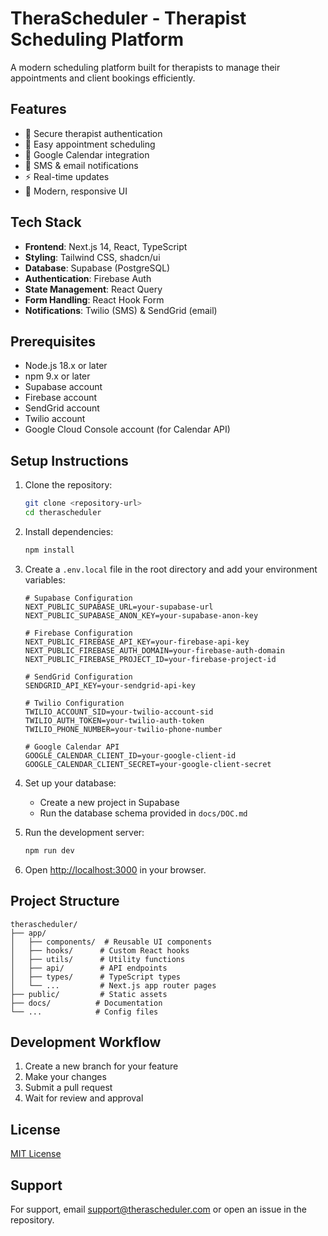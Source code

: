 # TheraScheduler - Therapist Scheduling Platform

A modern scheduling platform built for therapists to manage their appointments and client bookings efficiently.

## Features

- 🔐 Secure therapist authentication
- 📅 Easy appointment scheduling
- 🔄 Google Calendar integration
- 📱 SMS & email notifications
- ⚡ Real-time updates
- 🎨 Modern, responsive UI

## Tech Stack

- **Frontend**: Next.js 14, React, TypeScript
- **Styling**: Tailwind CSS, shadcn/ui
- **Database**: Supabase (PostgreSQL)
- **Authentication**: Firebase Auth
- **State Management**: React Query
- **Form Handling**: React Hook Form
- **Notifications**: Twilio (SMS) & SendGrid (email)

## Prerequisites

- Node.js 18.x or later
- npm 9.x or later
- Supabase account
- Firebase account
- SendGrid account
- Twilio account
- Google Cloud Console account (for Calendar API)

## Setup Instructions

1. Clone the repository:

   ```bash
   git clone <repository-url>
   cd therascheduler
   ```

2. Install dependencies:

   ```bash
   npm install
   ```

3. Create a `.env.local` file in the root directory and add your environment variables:

   ```
   # Supabase Configuration
   NEXT_PUBLIC_SUPABASE_URL=your-supabase-url
   NEXT_PUBLIC_SUPABASE_ANON_KEY=your-supabase-anon-key

   # Firebase Configuration
   NEXT_PUBLIC_FIREBASE_API_KEY=your-firebase-api-key
   NEXT_PUBLIC_FIREBASE_AUTH_DOMAIN=your-firebase-auth-domain
   NEXT_PUBLIC_FIREBASE_PROJECT_ID=your-firebase-project-id

   # SendGrid Configuration
   SENDGRID_API_KEY=your-sendgrid-api-key

   # Twilio Configuration
   TWILIO_ACCOUNT_SID=your-twilio-account-sid
   TWILIO_AUTH_TOKEN=your-twilio-auth-token
   TWILIO_PHONE_NUMBER=your-twilio-phone-number

   # Google Calendar API
   GOOGLE_CALENDAR_CLIENT_ID=your-google-client-id
   GOOGLE_CALENDAR_CLIENT_SECRET=your-google-client-secret
   ```

4. Set up your database:

   - Create a new project in Supabase
   - Run the database schema provided in `docs/DOC.md`

5. Run the development server:

   ```bash
   npm run dev
   ```

6. Open [http://localhost:3000](http://localhost:3000) in your browser.

## Project Structure

```
therascheduler/
├── app/
│   ├── components/  # Reusable UI components
│   ├── hooks/      # Custom React hooks
│   ├── utils/      # Utility functions
│   ├── api/        # API endpoints
│   ├── types/      # TypeScript types
│   └── ...         # Next.js app router pages
├── public/         # Static assets
├── docs/          # Documentation
└── ...            # Config files
```

## Development Workflow

1. Create a new branch for your feature
2. Make your changes
3. Submit a pull request
4. Wait for review and approval

## License

[MIT License](LICENSE)

## Support

For support, email support@therascheduler.com or open an issue in the repository.
